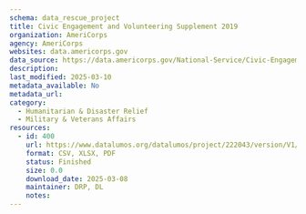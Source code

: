 ```yaml
---
schema: data_rescue_project 
title: Civic Engagement and Volunteering Supplement 2019
organization: AmeriCorps
agency: AmeriCorps
websites: data.americorps.gov
data_source: https://data.americorps.gov/National-Service/Civic-Engagement-and-Volunteering-Supplement-2019/kine-mfpf/about_data
description: 
last_modified: 2025-03-10
metadata_available: No
metadata_url: 
category:
  - Humanitarian & Disaster Relief 
  - Military & Veterans Affairs 
resources:
  - id: 400
    url: https://www.datalumos.org/datalumos/project/222043/version/V1/view
    format: CSV, XLSX, PDF
    status: Finished
    size: 0.0
    download_date: 2025-03-08
    maintainer: DRP, DL
    notes: 
---
```

